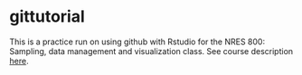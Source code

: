 # gittutorial

This is a practice run on using github with Rstudio for the NRES 800: Sampling, data management and visualization class. See course description [here](https://bulletin.unl.edu/courses/NRES/800).